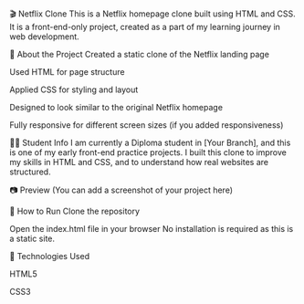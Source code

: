 
🎬 Netflix Clone
This is a Netflix homepage clone built using HTML and CSS.
It is a front-end-only project, created as a part of my learning journey in web development.



📌 About the Project
Created a static clone of the Netflix landing page

Used HTML for page structure

Applied CSS for styling and layout

Designed to look similar to the original Netflix homepage

Fully responsive for different screen sizes (if you added responsiveness)




🧑‍🎓 Student Info
I am currently a Diploma student in [Your Branch], and this is one of my early front-end practice projects.
I built this clone to improve my skills in HTML and CSS, and to understand how real websites are structured.

📷 Preview
(You can add a screenshot of your project here)

🚀 How to Run
Clone the repository

Open the index.html file in your browser
No installation is required as this is a static site.



🔧 Technologies Used

HTML5

CSS3

